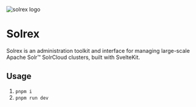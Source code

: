 ![solrex logo](https://i.ibb.co/L8fDFsW/final-Solr-1-cropped.png)

# Solrex
Solrex is an administration toolkit and interface for managing large-scale Apache Solr™ SolrCloud clusters, built with SvelteKit. 

## Usage
1. `pnpm i`
2.  `pnpm run dev`
